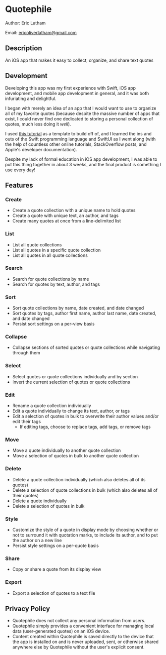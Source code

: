 # Quotephile

Author: Eric Latham

Email: ericoliverlatham@gmail.com

## Description

An iOS app that makes it easy to collect, organize, and share text quotes

## Development

Developing this app was my first experience with Swift, iOS app development, and mobile app development in general, and it was both infuriating and delightful.

I began with merely an idea of an app that I would want to use to organize all of my favorite quotes (because despite the massive number of apps that exist, I could never find one dedicated to storing a personal collection of quotes, much less doing it _well_).

I used [this tutorial](https://www.raywenderlich.com/27201015-dynamic-core-data-with-swiftui-tutorial-for-ios) as a template to build off of, and I learned the ins and outs of the Swift programming language and SwiftUI as I went along (with the help of countless other online tutorials, StackOverflow posts, and Apple's developer documentation).

Despite my lack of formal education in iOS app development, I was able to put this thing together in about 3 weeks, and the final product is something I use every day!

## Features

### Create

- Create a quote collection with a unique name to hold quotes
- Create a quote with unique text, an author, and tags
- Create many quotes at once from a line-delimited list

### List

- List all quote collections
- List all quotes in a specific quote collection
- List all quotes in all quote collections

### Search

- Search for quote collections by name
- Search for quotes by text, author, and tags

### Sort

- Sort quote collections by name, date created, and date changed
- Sort quotes by tags, author first name, author last name, date created, and date changed
- Persist sort settings on a per-view basis

### Collapse

- Collapse sections of sorted quotes or quote collections while navigating through them

### Select

- Select quotes or quote collections individually and by section
- Invert the current selection of quotes or quote collections

### Edit

- Rename a quote collection individually
- Edit a quote individually to change its text, author, or tags
- Edit a selection of quotes in bulk to overwrite their author values and/or edit their tags
  - If editing tags, choose to replace tags, add tags, or remove tags

### Move

- Move a quote individually to another quote collection
- Move a selection of quotes in bulk to another quote collection

### Delete

- Delete a quote collection individually (which also deletes all of its quotes)
- Delete a selection of quote collections in bulk (which also deletes all of their quotes)
- Delete a quote individually
- Delete a selection of quotes in bulk

### Style

- Customize the style of a quote in display mode by choosing whether or not to surround it with quotation marks, to include its author, and to put the author on a new line
- Persist style settings on a per-quote basis

### Share

- Copy or share a quote from its display view

### Export

- Export a selection of quotes to a text file

## Privacy Policy

- Quotephile does not collect any personal information from users.
- Quotephile simply provides a convenient interface for managing local data (user-generated quotes) on an iOS device.
- Content created within Quotephile is saved directly to the device that the app is installed on and is never uploaded, sent, or otherwise shared anywhere else by Quotephile without the user's explicit consent.
